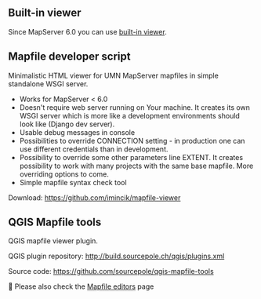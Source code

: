 ## Built-in viewer
Since MapServer 6.0 you can use [built-in viewer](http://mapserver.org/cgi/openlayers.html).

## Mapfile developer script
Minimalistic HTML viewer for UMN MapServer mapfiles in simple
standalone WSGI server.

* Works for MapServer < 6.0
* Doesn't require web server running on Your machine. It creates its
own WSGI server which is more like a development environments should look
like (Django dev server).
* Usable debug messages in console
* Possibilities to override CONNECTION setting - in production one can use
different credentials than in development.
* Possibility to override some other parameters line EXTENT. It creates
possibility to work with many projects with the same base mapfile. More
overriding options to come.
* Simple mapfile syntax check tool

Download: https://github.com/imincik/mapfile-viewer

## QGIS Mapfile tools
QGIS mapfile viewer plugin.

QGIS plugin repository: http://build.sourcepole.ch/qgis/plugins.xml

Source code: https://github.com/sourcepole/qgis-mapfile-tools

🔔 Please also check the [Mapfile editors](/mapserver/mapserver/wiki/MapFile-editors) page